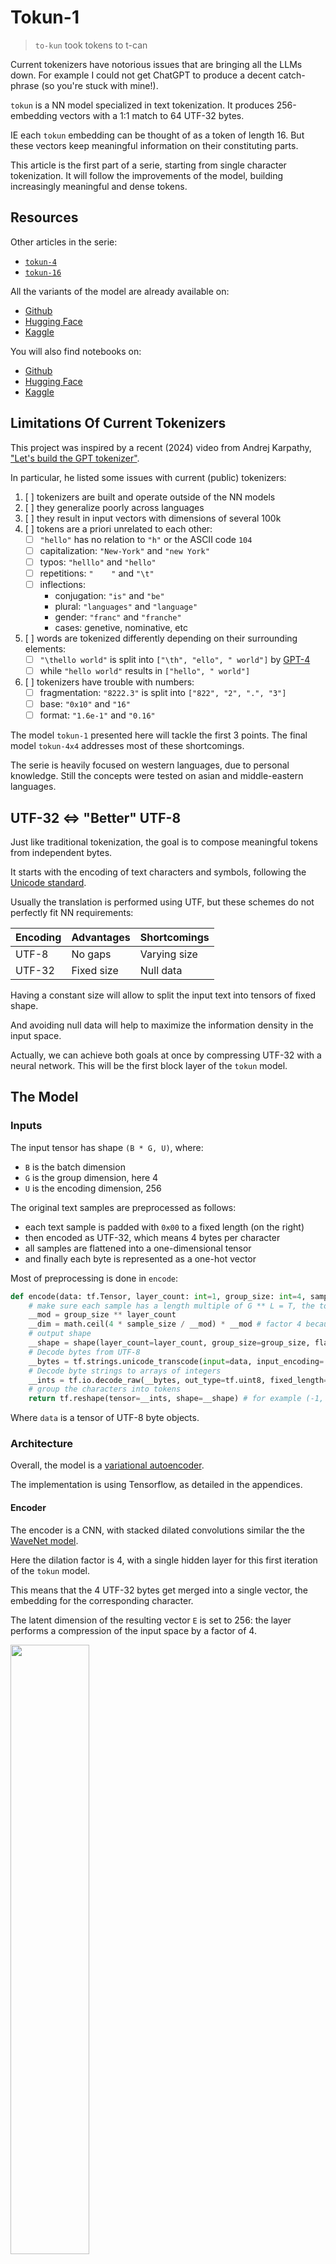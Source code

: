 # Tokun-1

> `to-kun` took tokens to t-can

Current tokenizers have notorious issues that are bringing all the LLMs down.
For example I could not get ChatGPT to produce a decent catch-phrase (so you're stuck with mine!).

`tokun` is a NN model specialized in text tokenization.
It produces 256-embedding vectors with a 1:1 match to 64 UTF-32 bytes.

IE each `tokun` embedding can be thought of as a token of length 16.
But these vectors keep meaningful information on their constituting parts.

This article is the first part of a serie, starting from single character tokenization.
It will follow the improvements of the model, building increasingly meaningful and dense tokens.

## Resources

Other articles in the serie:

- [`tokun-4`][github-article-tokun-4]
- [`tokun-16`][github-article-tokun-16]

All the variants of the model are already available on:

- [Github][github-tokun]
- [Hugging Face][huggingface-tokun]
- [Kaggle][kaggle-tokun]

You will also find notebooks on:

- [Github][github-notebook]
- [Hugging Face][huggingface-notebook]
- [Kaggle][kaggle-notebook]

## Limitations Of Current Tokenizers

This project was inspired by a recent (2024) video from Andrej Karpathy, ["Let's build the GPT tokenizer"][youtube-karpathy-tokenizer].

In particular, he listed some issues with current (public) tokenizers:

1. [ ] tokenizers are built and operate outside of the NN models
2. [ ] they generalize poorly across languages
3. [ ] they result in input vectors with dimensions of several 100k
4. [ ] tokens are a priori unrelated to each other:
    - [ ] `"hello"` has no relation to `"h"` or the ASCII code `104`
    - [ ] capitalization: `"New-York"` and `"new York"`
    - [ ] typos: `"helllo"` and `"hello"`
    - [ ] repetitions: `"    "` and `"\t"`
    - [ ] inflections:
        - conjugation: `"is"` and `"be"`
        - plural: `"languages"` and `"language"`
        - gender: `"franc"` and `"franche"`
        - cases: genetive, nominative, etc
5. [ ] words are tokenized differently depending on their surrounding elements:
    - [ ] `"\thello world"` is split into `["\th", "ello", " world"]` by [GPT-4][tiktokenizer-gpt-4]
    - [ ] while `"hello world"` results in `["hello", " world"]`
6. [ ] tokenizers have trouble with numbers:
    - [ ] fragmentation: `"8222.3"` is split into `["822", "2", ".", "3"]`
    - [ ] base: `"0x10"` and `"16"`
    - [ ] format: `"1.6e-1"` and `"0.16"`

The model `tokun-1` presented here will tackle the first 3 points.
The final model `tokun-4x4` addresses most of these shortcomings.

The serie is heavily focused on western languages, due to personal knowledge.
Still the concepts were tested on asian and middle-eastern languages.

## UTF-32 <=> "Better" UTF-8

Just like traditional tokenization, the goal is to compose meaningful tokens from independent bytes.

It starts with the encoding of text characters and symbols, following the [Unicode standard][wiki-unicode].

Usually the translation is performed using UTF, but these schemes do not perfectly fit NN requirements:

| Encoding | Advantages  | Shortcomings |
| ---------| ----------- | ------------ |
| UTF-8    | No gaps     | Varying size |
| UTF-32   | Fixed size  | Null data    |

Having a constant size will allow to split the input text into tensors of fixed shape.

And avoiding null data will help to maximize the information density in the input space.

Actually, we can achieve both goals at once by compressing UTF-32 with a neural network.
This will be the first block layer of the `tokun` model.

## The Model

### Inputs

The input tensor has shape `(B * G, U)`, where:

- `B` is the batch dimension
- `G` is the group dimension, here 4
- `U` is the encoding dimension, 256

The original text samples are preprocessed as follows:

- each text sample is padded with `0x00` to a fixed length (on the right)
- then encoded as UTF-32, which means 4 bytes per character
- all samples are flattened into a one-dimensional tensor
- and finally each byte is represented as a one-hot vector

Most of preprocessing is done in `encode`:

```python
def encode(data: tf.Tensor, layer_count: int=1, group_size: int=4, sample_size: int=64, flatten: bool=False) -> tf.Tensor:
    # make sure each sample has a length multiple of G ** L = T, the token dim
    __mod = group_size ** layer_count
    __dim = math.ceil(4 * sample_size / __mod) * __mod # factor 4 because of the UTF-32 encoding
    # output shape
    __shape = shape(layer_count=layer_count, group_size=group_size, flatten=flatten)
    # Decode bytes from UTF-8
    __bytes = tf.strings.unicode_transcode(input=data, input_encoding='UTF-8', output_encoding='UTF-32-BE') # (B,)
    # Decode byte strings to arrays of integers
    __ints = tf.io.decode_raw(__bytes, out_type=tf.uint8, fixed_length=__dim) # (B, 4 * S)
    # group the characters into tokens
    return tf.reshape(tensor=__ints, shape=__shape) # for example (-1, G, G, G) the first dimension is not B
```

Where `data` is a tensor of UTF-8 byte objects. 

### Architecture

Overall, the model is a [variational autoencoder][wiki-vae].

The implementation is using Tensorflow, as detailed in the appendices.

#### Encoder

The encoder is a CNN, with stacked dilated convolutions similar the the [WaveNet model][arxiv-wavenet].

Here the dilation factor is 4, with a single hidden layer for this first iteration of the `tokun` model.

This means that the 4 UTF-32 bytes get merged into a single vector, the embedding for the corresponding character.

The latent dimension of the resulting vector `E` is set to 256:
the layer performs a compression of the input space by a factor of 4.

<img src=".images/block-encoder.png" width="50%"/>

#### Decoder

The decoder performs the reverse operations:

- the 256 vector embeddings are brought back to a dimension of 1024
- and then split into 4 vectors, one for each UTF-32 byte

#### Head

The head applies a softmax on the last axis to compute the probability of each byte.

#### Outputs

The softmax probabilities can be easily post-processed with `argmax` to predict the actual byte values:

```python
def interpret(output: tf.Tensor) -> tf.Tensor:
    return tf.argmax(input=output, axis=-1, output_type=tf.dtypes.int32) # uint8 is not allowed

def decode(tokens: tf.Tensor) -> str:
    __b = tf.reshape(tensor=tokens, shape=(-1,)).numpy().tolist()
    return bytes(__b).decode(encoding='utf-32-be', errors='replace')
```

The following function translates the model output back to unicode strings:

```python
def postprocess(output: tf.Tensor) -> tf.Tensor:
    # from one-hot to UTF-32 bytes
    __output = interpret(output=output)
    # flatten the groups of 4 bytes
    return decode(tokens=__output)
```

## Training

The training was done on:

- the [MLQA][github-mlqa] dataset:
    - using the `context` feature
    - with data in 7 languages: Arabic, English, German, Hindi, simplified Chinese, Spanish and Vietnamese
    - totalling 1721536 character level tokens 
- the ADAM optimizer:
    - on 8 epochs
    - with a learning rate rampup and decay from `1e-3` to `1e-4`

```python
TRAINING_HISTORY = MODEL.fit(
    x=TRAIN['ar'].concatenate(TRAIN['en']).concatenate(TRAIN['es']).concatenate(TRAIN['de']).concatenate(TRAIN['hi']).concatenate(TRAIN['vi']).concatenate(TRAIN['zh']),
    batch_size=128,
    epochs=8,
    validation_split=None,
    validation_data=TEST['ar'], # full of glyphs
    validation_freq=list(range(1, 9)),
    verbose=2,
    callbacks=[lr_callback, tb_callback])
```

## Results

### Metrics

The accuracy reaches 100% on both training and validation datasets:

| Accuracy                  | Loss                     |
| ------------------------- | ------------------------ |
| ![][image-graph-accuracy] | ![][image-graph-loss]    |

Conversely, the loss falls to zero as you can see above.

Even though validation is performed on unknown samples, they are all in the same language.
On the contrary, the training dataset has 7 languages: it is harder to match all the specifics at once.
That's why the model performs better on the validation data.

Since the one-hot input is mostly empty, this simple model is easily able to perform a lossless compression by a factor 4.

### Samples

Since this first model is 1:1, it looks like it does nothing.
A comparison of input and output on German test samples:

![][image-sample-german]

### Embeddings

The embedding vectors can be visualized using [TSNE][wiki-tsne].
This technique further downscales the vectors of dimension 256 to 3D points that can be directly visualized:

| ASCII                 | Arabic                 |
| --------------------- | ---------------------- |
| ![][image-tsne-ascii] | ![][image-tsne-arabic] |

| Vietnamese                 | CJK-4E                 |
| -------------------------- | ---------------------- |
| ![][image-tsne-vietnamese] | ![][image-tsne-cjk-4e] |

The labels are HEX encoding of the 4 UTF-32-BE bytes.

The model groups the characters according to their alphabet.
This is directly bound to the [unicode scheme][unicode-table] where the space of the code points is partitioned according to the most significant bytes.

In the images aboves:

- the whole range `0x4E00` - `0x4EFF` is filled with CJK characters and clumped together
- while basic ASCII is in `0x0000` - `0x007F`

Still, part of the model emphasizes the least significant byte.
This produces close embeddings for all characters ending in `0x4C` for example: "L" (`Ox004C`) is actually close to "职" (duty, profession: `0x804C`):

![][image-tsne-4c]

ASCII characters are scattered:
there are relatively few compared to other alphabets, like CJK, so the model did not need to expand much resources to parse them.

It put more emphasis on the "Latin Extended" characters because of their diversity and representation in Vietnamese samples.

### Generalization Power

#### New Samples

As illustrated in the section [metrics](#metrics), the model maintains 100% accuracy on new samples.

#### New Characters And Languages

The "context" feature in the MLQA dataset has no occurence of the newline `"\n"` character.
Yet, the encoder-decoder is able to reconstruct the newline from the embedding.

This shows that the model learned the abstract structure of unicode rather than particular codepoints.

To better evaluate the capacity to generalize, the model is evaluated on Korean samples, which was not available in the training dataset:

```python
__s = """위키백과, 우리 모두의 백과사전.\nt-분포 확률적 임베딩(t-SNE)은 데이터의 차원 축소에 사용되는 기계 학습 알고리즘 중 하나로, 2002년 샘 로이스Sam Rowise와 제프리 힌튼에 의해 개발되었다.[1] t-SNE는 비선형 차원 축소 기법으로, 고차원 데이터를 특히 2, 3차원 등으로 줄여 가시화하는데에 유용하게 사용된다. 구체적으로 t-SNE는 비슷한 데이터는 근접한 2, 3차원의 지점으로, 다른 데이터는 멀리 떨어진 지점으로 맵핑한다.\n\nt-SNE 알고리즘은 두 단계에 걸쳐서 진행된다. 첫번째로, 각 데이터 쌍에 대해서 결합분포를 만든다. 이 분포는 비슷한 데이터는 선택될 확률이 매우 높지만 다른 데이터끼리는 선택될 확률이 매우 낮도록 설계된다.\n\nt-SNE는 컴퓨터 보안,[2] 음악 분석,[3] 암 연구,[4] 생물정보학,[5] 생체신호처리[6] 등 너른 분야에서 데이터의 시각화를 위해 사용된다.인공 신경망의 상위 계층을 표현하는데 쓰이기도 한다.[7]"""

__x = tf.one_hot(indices=_encode_scalar(text=__s, layer_count=N_DEPTH, group_size=4, flatten=True), depth=256, axis=-1)
__e = MODEL._encoder(__x)
__p = MODEL(__x)
__y = postprocess(__p)

print('# INPUT ################################################################\n\n' + __s)
print('\n\n# OUTPUT ###############################################################\n\n' + __y)
print('\n\n# SCORE ################################################################\n\n' + str(compare(__s, __y)))
```

```
# INPUT ################################################################

위키백과, 우리 모두의 백과사전.
t-분포 확률적 임베딩(t-SNE)은 데이터의 차원 축소에 사용되는 기계 학습 알고리즘 중 하나로, 2002년 샘 로이스Sam Rowise와 제프리 힌튼에 의해 개발되었다.[1] t-SNE는 비선형 차원 축소 기법으로, 고차원 데이터를 특히 2, 3차원 등으로 줄여 가시화하는데에 유용하게 사용된다. 구체적으로 t-SNE는 비슷한 데이터는 근접한 2, 3차원의 지점으로, 다른 데이터는 멀리 떨어진 지점으로 맵핑한다.

t-SNE 알고리즘은 두 단계에 걸쳐서 진행된다. 첫번째로, 각 데이터 쌍에 대해서 결합분포를 만든다. 이 분포는 비슷한 데이터는 선택될 확률이 매우 높지만 다른 데이터끼리는 선택될 확률이 매우 낮도록 설계된다.

t-SNE는 컴퓨터 보안,[2] 음악 분석,[3] 암 연구,[4] 생물정보학,[5] 생체신호처리[6] 등 너른 분야에서 데이터의 시각화를 위해 사용된다.인공 신경망의 상위 계층을 표현하는데 쓰이기도 한다.[7]


# OUTPUT ###############################################################

輄沤蜱諼, 綰醬 推ِ魘 蜱諼芬鰄.
t-掄瓬 晕酠鰁 閄螠圩(t-SNE)镀 հ年礰魘 伨矐 憕閌囐 芬瞩舘媔 र諄 桙隵 噌鿠醬冘 儑 桘窘艜, 2002坄 泘 艜年綤Sam Rowiseी 蘜射醬 岌芼囐 魘桴 尜萜舘蛈绤.[1] t-SNE媔 摄舠 伨矐 憕閌 र螕帼艜, 鿠伨矐 հ年礰酼 芹岈 2, 3伨矐 英帼艜 谄独 鼀시T桘媔հ囐 鬠瞩桘岌 芬瞩舜绤. 坬纴鰁帼艜 t-SNE媔 摄綷桜 հ年礰媔 鿼蘑桜 2, 3伨矐魘 净蘐帼艜, 绤酸 հ年礰媔 捀醬 推嚴賄 净蘐帼艜 闵॑桜绤.

t-SNE 噌鿠醬冘镀 ِ 嫨諄囐 齸凐舜 賄碉舜绤. 纫螈賸艜, 鼁 հ年礰 礍囐 Ḁ桴舜 誰物掄瓬酼 里۠绤. 年 掄瓬媔 摄綷桜 հ年礰媔 舠僝舠 晕酠年 釤綰 垒净里 绤酸 հ年礰艼醬媔 舠僝舠 晕酠年 釤綰 芮ׄ牝 爤諄舜绤.

t-SNE媔 蟴曨礰 蟴艈,[2] 祌婅 掄锝,[3] 艔 觰坬,[4] 苝圼谕蟴桙,[5] 苝纴绠猸侘醬[6] 英 褈酸 掄艼囐舜 հ年礰魘 시鼁T酼 輄桴 芬瞩舜绤.鹸鿵 绠龽針魘 苁輄 諄蜵幄 \萄桘媔հ 埰年रׄ 桜绤.[7]


# SCORE ################################################################

0.39307535641547864
```

The model is showing its limits: only 40% of the output characters were correct, Korean was reconstructed as Chinese.

Still it could be trained to encode Korean too, with a suiting dataset.

## Next

Now that we have a fixed size encoding to replace UTF-8, input sequences can be split in regular chunks without padding.

In the next article, these character level embeddings will be combined into longer tokens / embeddings.
We will also study the topology of the token space to determine whether the vectors are just arbitrary IDs or meaningful information.

## Implementation Details

### Reshaping Layer

This model requires a custom reshaping layer to modify the batch dimension:

```python
class Reshape(tf.keras.layers.Layer):
    def __init__(
        self,
        target_shape: tuple,
        **kwargs
    ) -> None:
        super(Reshape, self).__init__(**kwargs)
        self._shape = target_shape

    def call(self, inputs: tf.Tensor, **kwargs) -> tf.Tensor:
        return tf.reshape(inputs, self._shape)
```

### Encoder

The bias of the last dense layer acts as a positional embedding:

```python
class Encoder(tf.keras.models.Model):
    def __init__(self, token_dim: int, encoding_dim: int, embedding_dim: int, latent_dim: int, batch_dim: int=None, **kwargs) -> None:
        super(Encoder, self).__init__(**kwargs)
        self._encoder = tf.keras.Sequential([
            tf.keras.Input(shape=(encoding_dim,), batch_size=batch_dim, name='input'), # (B * G, U)
            tf.keras.layers.Dense(units=embedding_dim, activation=None, use_bias=False, kernel_initializer='glorot_uniform', bias_initializer=None, name='embed-1'), # (B * G, U) => (B * G, E)
            _mtl.Reshape(target_shape=(-1, token_dim * embedding_dim), name='concat-4'), # (B * G, E) => (B, G * E)
            tf.keras.layers.Dense(units=embedding_dim, activation='relu', use_bias=True, kernel_initializer='glorot_uniform', bias_initializer='zeros', name='compress-4'),]) # (B, G * E) => (B, L)

    def call(self, x: tf.Tensor) -> tf.Tensor:
        return self._encoder(x)
```

### Decoder:

```python
class Decoder(tf.keras.models.Model):
    def __init__(self, token_dim: int, encoding_dim: int, embedding_dim: int, latent_dim: int, batch_dim: int=None, **kwargs) -> None:
        super(Decoder, self).__init__(**kwargs)
        self._decoder = tf.keras.Sequential([
            tf.keras.Input(shape=(latent_dim,), batch_size=batch_dim, name='input'),
            tf.keras.layers.Dense(units=token_dim * embedding_dim, activation='relu', use_bias=True, kernel_initializer='glorot_uniform', bias_initializer='zeros', name='decompress-4'), # (B, L) => (B, G * E)
            _mtl.Reshape(target_shape=(-1, embedding_dim), name='split-4'), # (B, G * E) => (B * G, E)
            tf.keras.layers.Dense(units=encoding_dim, activation=None, use_bias=True, kernel_initializer='glorot_uniform', bias_initializer='zeros', name='project-head'), # (B * G, E) => (B * G, U)
            tf.keras.layers.Softmax(axis=-1, name='softmax')]) # probabilities

    def call(self, x: tf.Tensor) -> tf.Tensor:
        return self._decoder(x)
```

### Autoencoder

```python
class AutoEncoder(tf.keras.models.Model):
    def __init__(self, token_dim: int, encoding_dim: int, embedding_dim: int, latent_dim: int, batch_dim: int=None, **kwargs) -> None:
        super(AutoEncoder, self).__init__(**kwargs)
        self._encoder = Encoder(token_dim=token_dim, encoding_dim=encoding_dim, embedding_dim=embedding_dim, latent_dim=latent_dim, batch_dim=batch_dim)
        self._decoder = Decoder(token_dim=token_dim, encoding_dim=encoding_dim, embedding_dim=embedding_dim, latent_dim=latent_dim, batch_dim=batch_dim)

    def call(self, x: tf.Tensor) -> tf.Tensor:
        return self._decoder(self._encoder(x))
```

[arxiv-wavenet]: https://arxiv.org/pdf/1609.03499.pdf
[tiktokenizer-gpt-4]: https://tiktokenizer.vercel.app/?model=gpt-4
[unicode-table]: https://symbl.cc/en/unicode-table/
[youtube-karpathy-tokenizer]: https://www.youtube.com/watch?v=zduSFxRajkE

[github-article-tokun-4]: https://github.com/apehex/tokun/blob/main/articles/tokun.4.md
[github-article-tokun-16]: https://github.com/apehex/tokun/blob/main/articles/tokun.16.md
[github-mlqa]: https://github.com/facebookresearch/MLQA
[github-notebook]: https://github.com/apehex/tokun/blob/main/notebooks/tokun.1.ipynb
[github-tokun]: https://github.com/apehex/tokun

[huggingface-notebook]: https://github.com/apehex/tokun
[huggingface-tokun]: https://github.com/apehex/tokun

[image-block-encoder]: .images/block-encoder.png
[image-graph-accuracy]: .images/1/graph.accuracy.png
[image-graph-loss]: .images/1/graph.loss.png
[image-sample-german]: .images/1/sample.german.png

[image-tsne-4c]: .images/1/tsne.4c.png
[image-tsne-arabic]: .images/1/tsne.arabic.png
[image-tsne-ascii]: .images/1/tsne.ascii.png
[image-tsne-vietnamese]: .images/1/tsne.vietnamese.png
[image-tsne-cjk-4e]: .images/1/tsne.cjk.4e.png

[kaggle-notebook]: https://github.com/apehex/tokun
[kaggle-tokun]: https://github.com/apehex/tokun

[wiki-unicode]: https://en.wikipedia.org/wiki/Unicode
[wiki-vae]: https://en.wikipedia.org/wiki/Variational_autoencoder
[wiki-tsne]: https://en.wikipedia.org/wiki/T-distributed_stochastic_neighbor_embedding
